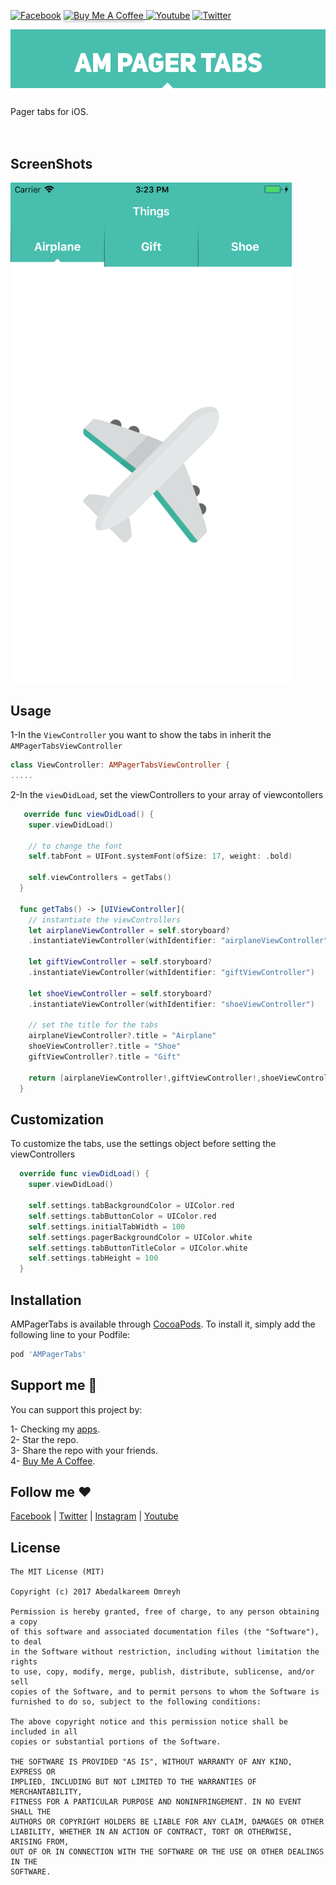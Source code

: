 [![Facebook](https://img.shields.io/badge/follow-facebook-4267B2)](https://www.facebook.com/Abedalkareem.Omreyh)
<a href="https://www.buymeacoffee.com/abedalkareem" target="_blank"><img src="https://www.buymeacoffee.com/assets/img/custom_images/orange_img.png" alt="Buy Me A Coffee" style="height: 20px !important;width: 100px !important; box-shadow: 0px 3px 2px 0px rgba(190, 190, 190, 0.5) !important;-webkit-box-shadow: 0px 3px 2px 0px rgba(190, 190, 190, 0.5) !important;" > </a>
[![Youtube](https://img.shields.io/badge/subscribe-youtube-c4302b)](https://www.youtube.com/c/Omreyh)
[![Twitter](https://img.shields.io/badge/follow-twitter-00acee)](https://twitter.com/abedalkareemomr)

<p align="center">
 <img src="https://raw.githubusercontent.com/Abedalkareem/AMPagerTabs/master/amtabspager.png"  >
</p>
Pager tabs for iOS.

</br>
</br>
</br>

## ScreenShots

<img src="https://github.com/Abedalkareem/AMPagerTabs/blob/master/Screen%20Shot.png"  width="450">

## Usage

1-In the ```ViewController``` you want to show the tabs in inherit the `AMPagerTabsViewController`
```swift
class ViewController: AMPagerTabsViewController {
.....
```

2-In the ```viewDidLoad```, set the viewControllers to your array of viewcontollers
```swift
   override func viewDidLoad() {
    super.viewDidLoad()

    // to change the font
    self.tabFont = UIFont.systemFont(ofSize: 17, weight: .bold)

    self.viewControllers = getTabs()
  }
    
  func getTabs() -> [UIViewController]{
    // instantiate the viewControllers
    let airplaneViewController = self.storyboard?
    .instantiateViewController(withIdentifier: "airplaneViewController")
    
    let giftViewController = self.storyboard?
    .instantiateViewController(withIdentifier: "giftViewController")
    
    let shoeViewController = self.storyboard?
    .instantiateViewController(withIdentifier: "shoeViewController")
        
    // set the title for the tabs
    airplaneViewController?.title = "Airplane"
    shoeViewController?.title = "Shoe"
    giftViewController?.title = "Gift"

    return [airplaneViewController!,giftViewController!,shoeViewController!]
  }
```


## Customization

To customize the tabs, use the settings object before setting the viewControllers
```swift
  override func viewDidLoad() {
    super.viewDidLoad()

    self.settings.tabBackgroundColor = UIColor.red
    self.settings.tabButtonColor = UIColor.red
    self.settings.initialTabWidth = 100
    self.settings.pagerBackgroundColor = UIColor.white
    self.settings.tabButtonTitleColor = UIColor.white
    self.settings.tabHeight = 100        
  }
```

## Installation

AMPagerTabs is available through [CocoaPods](https://cocoapods.org). To install
it, simply add the following line to your Podfile:

```ruby
pod 'AMPagerTabs'
```

## Support me 🚀  

You can support this project by:  

1- Checking my [apps](https://apps.apple.com/us/developer/id928910207).  
2- Star the repo.  
3- Share the repo with your friends.  
4- [Buy Me A Coffee](https://www.buymeacoffee.com/abedalkareem).  

## Follow me ❤️  

[Facebook](https://www.facebook.com/Abedalkareem.Omreyh/) | [Twitter](https://twitter.com/abedalkareemomr) | [Instagram](https://instagram.com/abedalkareemomreyh/) | [Youtube](https://www.youtube.com/user/AbedalkareemOmreyh)

## License

```
The MIT License (MIT)

Copyright (c) 2017 Abedalkareem Omreyh

Permission is hereby granted, free of charge, to any person obtaining a copy
of this software and associated documentation files (the "Software"), to deal
in the Software without restriction, including without limitation the rights
to use, copy, modify, merge, publish, distribute, sublicense, and/or sell
copies of the Software, and to permit persons to whom the Software is
furnished to do so, subject to the following conditions:

The above copyright notice and this permission notice shall be included in all
copies or substantial portions of the Software.

THE SOFTWARE IS PROVIDED "AS IS", WITHOUT WARRANTY OF ANY KIND, EXPRESS OR
IMPLIED, INCLUDING BUT NOT LIMITED TO THE WARRANTIES OF MERCHANTABILITY,
FITNESS FOR A PARTICULAR PURPOSE AND NONINFRINGEMENT. IN NO EVENT SHALL THE
AUTHORS OR COPYRIGHT HOLDERS BE LIABLE FOR ANY CLAIM, DAMAGES OR OTHER
LIABILITY, WHETHER IN AN ACTION OF CONTRACT, TORT OR OTHERWISE, ARISING FROM,
OUT OF OR IN CONNECTION WITH THE SOFTWARE OR THE USE OR OTHER DEALINGS IN THE
SOFTWARE.
```
